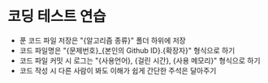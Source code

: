 # 코딩 테스트 연습
- 푼 코드 파일 저장은 "{알고리즘 종류}" 폴더 하위에 저장
- 코드 파일명은 "{문제번호}_{본인의 Github ID}.{확장자}" 형식으로 하기
- 코드 파일 커밋 시 로그는 "{사용언어}, {걸린 시간}, {사용 메모리}" 형식으로 하기
- 코드 작성 시 다른 사람이 봐도 이해가 쉽게 간단한 주석은 달아주기